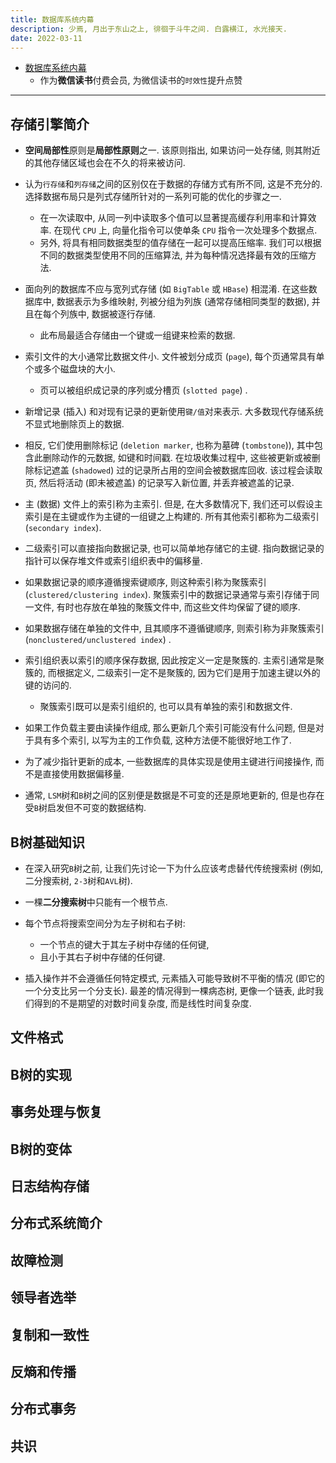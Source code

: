 ```yaml
---
title: 数据库系统内幕
description: 少焉, 月出于东山之上, 徘徊于斗牛之间. 白露横江, 水光接天.
date: 2022-03-11
---
```


* [数据库系统内幕](https://book.douban.com/subject/35078474/)
  - 作为**微信读书**付费会员, 为微信读书的`时效性`提升点赞

---

## 存储引擎简介

* **空间局部性**原则是**局部性原则**之一. 该原则指出,
  如果访问一处存储, 则其附近的其他存储区域也会在不久的将来被访问.

* 认为`行存储`和`列存储`之间的区别仅在于数据的存储方式有所不同, 这是不充分的.
  选择数据布局只是列式存储所针对的一系列可能的优化的步骤之一.
  - 在一次读取中, 从同一列中读取多个值可以显著提高缓存利用率和计算效率.
    在现代 `CPU` 上, 向量化指令可以使单条 `CPU` 指令一次处理多个数据点.
  - 另外, 将具有相同数据类型的值存储在一起可以提高压缩率.
    我们可以根据不同的数据类型使用不同的压缩算法,
    并为每种情况选择最有效的压缩方法.

* 面向列的数据库不应与宽列式存储 (如 `BigTable` 或 `HBase`) 相混淆.
  在这些数据库中, 数据表示为多维映射, 列被分组为列族 (通常存储相同类型的数据),
  并且在每个列族中, 数据被逐行存储.
  - 此布局最适合存储由一个键或一组键来检索的数据.

* 索引文件的大小通常比数据文件小. 文件被划分成页 (`page`),
  每个页通常具有单个或多个磁盘块的大小.
  - 页可以被组织成记录的序列或分槽页 (`slotted page`) .
* 新增记录 (插入) 和对现有记录的更新使用`键/值`对来表示.
  大多数现代存储系统不显式地删除页上的数据.
* 相反, 它们使用删除标记 (`deletion marker`, 也称为墓碑 (`tombstone`)),
  其中包含此删除动作的元数据, 如键和时间戳. 在垃圾收集过程中,
  这些被更新或被删除标记遮盖 (`shadowed`) 过的记录所占用的空间会被数据库回收.
  该过程会读取页, 然后将活动 (即未被遮盖) 的记录写入新位置, 并丢弃被遮盖的记录.

* 主 (数据) 文件上的索引称为主索引. 但是, 在大多数情况下,
  我们还可以假设主索引是在主键或作为主键的一组键之上构建的.
  所有其他索引都称为二级索引 (`secondary index`).
* 二级索引可以直接指向数据记录, 也可以简单地存储它的主键.
  指向数据记录的指针可以保存堆文件或索引组织表中的偏移量.

* 如果数据记录的顺序遵循搜索键顺序, 则这种索引称为聚簇索引
  (`clustered/clustering index`).
  聚簇索引中的数据记录通常与索引存储于同一文件,
  有时也存放在单独的聚簇文件中, 而这些文件均保留了键的顺序.
* 如果数据存储在单独的文件中, 且其顺序不遵循键顺序,
  则索引称为非聚簇索引 (`nonclustered/unclustered index`) .

* 索引组织表以索引的顺序保存数据, 因此按定义一定是聚簇的.
  主索引通常是聚簇的, 而根据定义, 二级索引一定不是聚簇的,
  因为它们是用于加速主键以外的键的访问的.
  - 聚簇索引既可以是索引组织的,
    也可以具有单独的索引和数据文件.

* 如果工作负载主要由读操作组成, 那么更新几个索引可能没有什么问题,
  但是对于具有多个索引, 以写为主的工作负载, 这种方法便不能很好地工作了.
* 为了减少指针更新的成本, 一些数据库的具体实现是使用主键进行间接操作,
  而不是直接使用数据偏移量.

* 通常, `LSM`树和`B`树之间的区别便是数据是不可变的还是原地更新的,
  但是也存在受`B`树启发但不可变的数据结构.

## B树基础知识

* 在深入研究`B`树之前, 让我们先讨论一下为什么应该考虑替代传统搜索树
  (例如, 二分搜索树, `2-3`树和`AVL`树).

* 一棵**二分搜索树**中只能有一个根节点.
* 每个节点将搜索空间分为左子树和右子树:
  - 一个节点的键大于其左子树中存储的任何键,
  - 且小于其右子树中存储的任何键.
* 插入操作并不会遵循任何特定模式, 元素插入可能导致树不平衡的情况
  (即它的一个分支比另一个分支长). 最差的情况得到一棵病态树, 更像一个链表,
  此时我们得到的不是期望的对数时间复杂度, 而是线性时间复杂度.

## 文件格式

## B树的实现

## 事务处理与恢复

## B树的变体

## 日志结构存储

## 分布式系统简介

## 故障检测

## 领导者选举

## 复制和一致性

## 反熵和传播

## 分布式事务

## 共识
